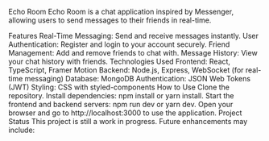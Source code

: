 Echo Room
Echo Room is a chat application inspired by Messenger, allowing users to send messages to their friends in real-time.

Features
Real-Time Messaging: Send and receive messages instantly.
User Authentication: Register and login to your account securely.
Friend Management: Add and remove friends to chat with.
Message History: View your chat history with friends.
Technologies Used
Frontend: React, TypeScript, Framer Motion
Backend: Node.js, Express, WebSocket (for real-time messaging)
Database: MongoDB
Authentication: JSON Web Tokens (JWT)
Styling: CSS with styled-components
How to Use
Clone the repository.
Install dependencies: npm install or yarn install.
Start the frontend and backend servers: npm run dev or yarn dev.
Open your browser and go to http://localhost:3000 to use the application.
Project Status
This project is still a work in progress. Future enhancements may include:
